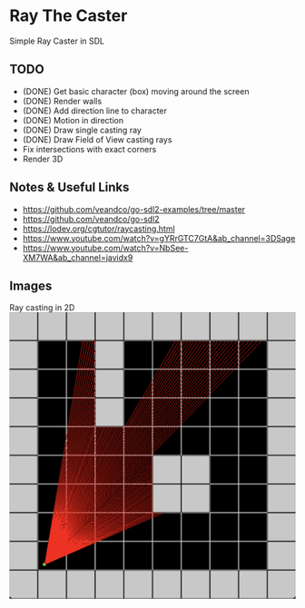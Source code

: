 # Ray The Caster

Simple Ray Caster in SDL

## TODO

* (DONE) Get basic character (box) moving around the screen
* (DONE) Render walls
* (DONE) Add direction line to character
* (DONE) Motion in direction
* (DONE) Draw single casting ray
* (DONE) Draw Field of View casting rays
* Fix intersections with exact corners
* Render 3D

## Notes & Useful Links

* https://github.com/veandco/go-sdl2-examples/tree/master
* https://github.com/veandco/go-sdl2
* https://lodev.org/cgtutor/raycasting.html
* https://www.youtube.com/watch?v=gYRrGTC7GtA&ab_channel=3DSage
* https://www.youtube.com/watch?v=NbSee-XM7WA&ab_channel=javidx9

## Images

Ray casting in 2D
![Ray casting in 2D](./img1.png)
